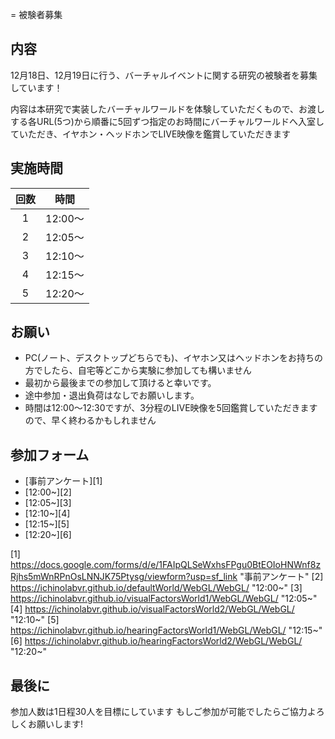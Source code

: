 = 被験者募集

## 内容

12月18日、12月19日に行う、バーチャルイベントに関する研究の被験者を募集しています！

内容は本研究で実装したバーチャルワールドを体験していただくもので、お渡しする各URL(5つ)から順番に5回ずつ指定のお時間にバーチャルワールドへ入室していただき、イヤホン・ヘッドホンでLIVE映像を鑑賞していただきます

## 実施時間

| 回数 |  時間   |
|:----:|:-------:|
|  1   | 12:00～ |
|  2   | 12:05～ |
|  3   | 12:10～ |
|  4   | 12:15～ |
|  5   | 12:20～ |

## お願い

- PC(ノート、デスクトップどちらでも)、イヤホン又はヘッドホンをお持ちの方でしたら、自宅等どこから実験に参加しても構いません
- 最初から最後までの参加して頂けると幸いです。
- 途中参加・退出負荷はなしでお願いします。
- 時間は12:00〜12:30ですが、3分程のLIVE映像を5回鑑賞していただきますので、早く終わるかもしれません

## 参加フォーム

- [事前アンケート][1]
- [12:00~][2]
- [12:05~][3]
- [12:10~][4]
- [12:15~][5]
- [12:20~][6]

[1] https://docs.google.com/forms/d/e/1FAIpQLSeWxhsFPgu0BtEOIoHNWnf8zRjhs5mWnRPnOsLNNJK75Ptysg/viewform?usp=sf_link     "事前アンケート"
[2] https://ichinolabvr.github.io/defaultWorld/WebGL/WebGL/ "12:00~"
[3] https://ichinolabvr.github.io/visualFactorsWorld1/WebGL/WebGL/ "12:05~"
[4] https://ichinolabvr.github.io/visualFactorsWorld2/WebGL/WebGL/ "12:10~"
[5] https://ichinolabvr.github.io/hearingFactorsWorld1/WebGL/WebGL/ "12:15~"
[6] https://ichinolabvr.github.io/hearingFactorsWorld2/WebGL/WebGL/ "12:20~"

## 最後に

参加人数は1日程30人を目標にしています もしご参加が可能でしたらご協力よろしくお願いします!